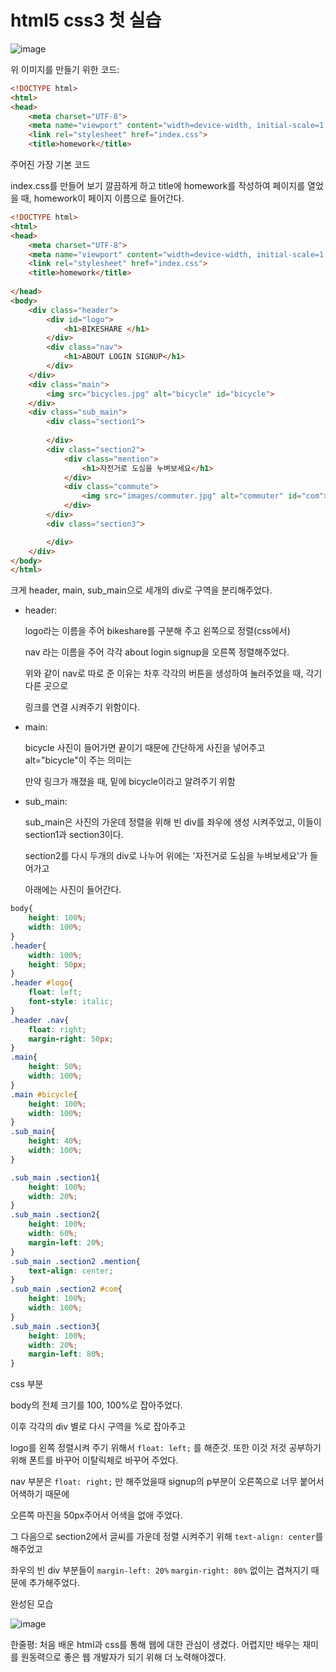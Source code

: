 # html5 css3 첫 실습

![image](https://user-images.githubusercontent.com/48462044/76524933-4997e580-64ae-11ea-9541-f44652740f03.png)

위 이미지를 만들기 위한 코드:

```html
<!DOCTYPE html>
<html>
<head>
    <meta charset="UTF-8">
    <meta name="viewport" content="width=device-width, initial-scale=1.0">
    <link rel="stylesheet" href="index.css">
    <title>homework</title>
```



   주어진 가장 기본 코드

index.css를 만들어 보기 깔끔하게 하고 title에 homework를 작성하여 페이지를 열었을 때, homework이 페이지 이름으로 들어간다.

```html
<!DOCTYPE html>
<html>
<head>
    <meta charset="UTF-8">
    <meta name="viewport" content="width=device-width, initial-scale=1.0">
    <link rel="stylesheet" href="index.css">
    <title>homework</title>
   
</head>
<body>
    <div class="header">
        <div id="logo">
            <h1>BIKESHARE </h1>
        </div>
        <div class="nav">
            <h1>ABOUT LOGIN SIGNUP</h1>
        </div>
    </div>
    <div class="main">
        <img src="bicycles.jpg" alt="bicycle" id="bicycle">
    </div>
    <div class="sub_main">
        <div class="section1">
            
        </div>
        <div class="section2">
            <div class="mention">
                <h1>자전거로 도심을 누벼보세요</h1>
            </div>
            <div class="commute">
                <img src="images/commuter.jpg" alt="commuter" id="com">
            </div>
        </div>
        <div class="section3">

        </div>
    </div>
</body>
</html>
```

크게 header, main, sub_main으로 세개의 div로 구역을 분리해주었다.

- header:

  logo라는 이름을 주어 bikeshare를 구분해 주고 왼쪽으로 정렬(css에서)

  nav 라는 이름을 주어 각각 about login signup을 오른쪽 정렬해주었다.

  위와 같이 nav로 따로 준 이유는 차후 각각의 버튼을 생성하여 눌러주었을 때, 각기 다른 곳으로

  링크를 연결 시켜주기 위함이다.

- main:

  bicycle 사진이 들어가면 끝이기 때문에 간단하게 사진을 넣어주고 alt="bicycle"이 주는 의미는

  만약 링크가 깨졌을 때, 밑에 bicycle이라고 알려주기 위함

- sub_main:

  sub_main은 사진의 가운데 정렬을 위해 빈 div를 좌우에 생성 시켜주었고, 이들이 section1과 section3이다.

  section2를 다시 두개의 div로 나누어 위에는 '자전거로 도심을 누벼보세요'가 들어가고

  아래에는 사진이 들어간다. 

```css
body{
    height: 100%;
    width: 100%;
}
.header{
    width: 100%;
    height: 50px;
}
.header #logo{
    float: left;
    font-style: italic;
}
.header .nav{
    float: right;
    margin-right: 50px;
}
.main{
    height: 50%;
    width: 100%;
}
.main #bicycle{
    height: 100%;
    width: 100%;
}
.sub_main{
    height: 40%;
    width: 100%;
}

.sub_main .section1{
    height: 100%;
    width: 20%;
}
.sub_main .section2{
    height: 100%;
    width: 60%;
    margin-left: 20%;
}
.sub_main .section2 .mention{
    text-align: center;
}
.sub_main .section2 #com{
    height: 100%;
    width: 100%;
}
.sub_main .section3{
    height: 100%;
    width: 20%;
    margin-left: 80%;
}
```

css 부분



body의 전체 크기를 100, 100%로 잡아주었다.

이후 각각의 div 별로 다시 구역을 %로 잡아주고 

logo를 왼쪽 정렬시켜 주기 위해서 `float: left;` 를 해준것. 또한 이것 저것 공부하기 위해 폰트를 바꾸어 이탈릭체로 바꾸어 주었다.

nav 부분은 `float: right;` 만 해주었을때 signup의 p부분이 오른쪽으로 너무 붙어서 어색하기 때문에 

오른쪽 마진을 50px주어서 어색을 없애 주었다.

그 다음으로 section2에서 글씨를 가운데 정렬 시켜주기 위해 `text-align: center`를 해주었고

좌우의 빈 div 부분들이 `margin-left: 20%` `margin-right: 80%` 없이는 겹쳐지기 때문에 추가해주었다.





완성된 모습

![image](https://user-images.githubusercontent.com/48462044/76525838-f3c43d00-64af-11ea-8895-a3bab03b5e31.png)



한줄평: 처음 배운 html과 css를 통해 웹에 대한 관심이 생겼다. 어렵지만 배우는 재미를 원동력으로 좋은 웹 개발자가 되기 위해 더 노력해야겠다.